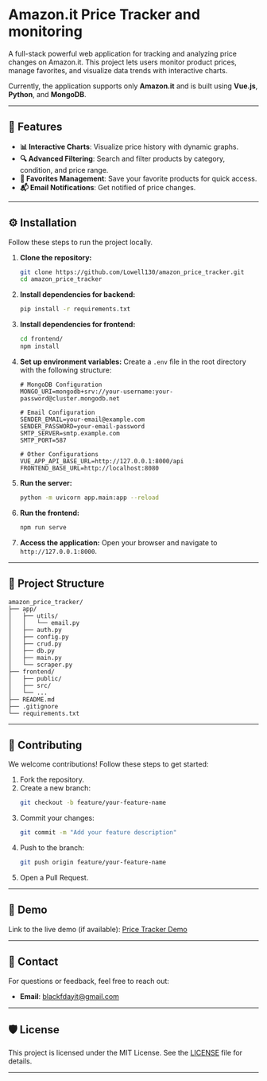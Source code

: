 
# **Amazon.it Price Tracker and monitoring**

A full-stack powerful web application for tracking and analyzing price changes on Amazon.it. This project lets users monitor product prices, manage favorites, and visualize data trends with interactive charts.

Currently, the application supports only **Amazon.it** and is built using **Vue.js**, **Python**, and **MongoDB**.



---

## 🚀 **Features**
- **📊 Interactive Charts**: Visualize price history with dynamic graphs.
- **🔍 Advanced Filtering**: Search and filter products by category, condition, and price range.
- **🌟 Favorites Management**: Save your favorite products for quick access.
- **📬 Email Notifications**: Get notified of price changes.

---

## ⚙️ **Installation**
Follow these steps to run the project locally.

1. **Clone the repository:**
   ```bash
   git clone https://github.com/Lowell130/amazon_price_tracker.git
   cd amazon_price_tracker

   ```

2. **Install dependencies for backend:**
   ```bash
   pip install -r requirements.txt
   ```

3. **Install dependencies for frontend:**
   ```bash
   cd frontend/
   npm install
   ```

4. **Set up environment variables:**
   Create a `.env` file in the root directory with the following structure:
   ```env
   # MongoDB Configuration
   MONGO_URI=mongodb+srv://your-username:your-password@cluster.mongodb.net

   # Email Configuration
   SENDER_EMAIL=your-email@example.com
   SENDER_PASSWORD=your-email-password
   SMTP_SERVER=smtp.example.com
   SMTP_PORT=587

   # Other Configurations
   VUE_APP_API_BASE_URL=http://127.0.0.1:8000/api
   FRONTEND_BASE_URL=http://localhost:8080
   ```

5. **Run the server:**
   ```bash
   python -m uvicorn app.main:app --reload
   ```
6. **Run the frontend:**
   ```bash
   npm run serve
   ```

7. **Access the application:**
   Open your browser and navigate to `http://127.0.0.1:8000`.

---

## 📂 **Project Structure**
```
amazon_price_tracker/
├── app/                  
│   ├── utils/           
│   │   └── email.py    
│   ├── auth.py          
│   ├── config.py        
│   ├── crud.py          
│   ├── db.py            
│   ├── main.py          
│   └── scraper.py       
├── frontend/            
│   ├── public/         
│   ├── src/            
│   └── ...             
├── README.md            
├── .gitignore           
└── requirements.txt     
```

---

## 🤝 **Contributing**
We welcome contributions! Follow these steps to get started:

1. Fork the repository.
2. Create a new branch:
   ```bash
   git checkout -b feature/your-feature-name
   ```
3. Commit your changes:
   ```bash
   git commit -m "Add your feature description"
   ```
4. Push to the branch:
   ```bash
   git push origin feature/your-feature-name
   ```
5. Open a Pull Request.

---

## 🌟 **Demo**
Link to the live demo (if available): [Price Tracker Demo](https://amazon-price-tracker-delta.vercel.app/)

---

## 📧 **Contact**
For questions or feedback, feel free to reach out:
- **Email**: blackfdayit@gmail.com


---

## 🛡️ **License**
This project is licensed under the MIT License. See the [LICENSE](LICENSE) file for details.

---
